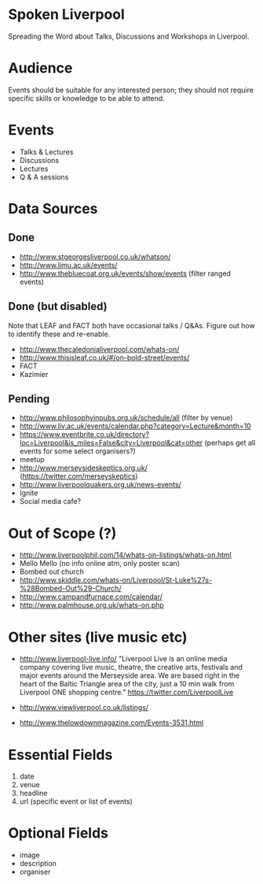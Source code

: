 # Spoken Liverpool 

Spreading the Word about Talks, Discussions and Workshops in Liverpool.

# Audience

Events should be suitable for any interested person; they should not require
specific skills or knowledge to be able to attend.

# Events 

* Talks & Lectures
* Discussions
* Lectures
* Q & A sessions

# Data Sources

## Done

* http://www.stgeorgesliverpool.co.uk/whatson/
* http://www.ljmu.ac.uk/events/
* http://www.thebluecoat.org.uk/events/show/events (filter ranged events)
## Done (but disabled)

Note that LEAF and FACT both have occasional talks / Q&As. Figure out how to
identify these and re-enable.

* http://www.thecaledonialiverpool.com/whats-on/
* http://www.thisisleaf.co.uk/#/on-bold-street/events/
* FACT
* Kazimier

## Pending

* http://www.philosophyinpubs.org.uk/schedule/all (filter by venue)
* http://www.liv.ac.uk/events/calendar.php?category=Lecture&month=10
* https://www.eventbrite.co.uk/directory?loc=Liverpool&is_miles=False&city=Liverpool&cat=other (perhaps get all events for some select organisers?)
* meetup
* http://www.merseysideskeptics.org.uk/ (https://twitter.com/merseyskeptics)
* http://www.liverpoolquakers.org.uk/news-events/
* Ignite
* Social media cafe?

# Out of Scope (?)

* http://www.liverpoolphil.com/14/whats-on-listings/whats-on.html
* Mello Mello (no info online atm, only poster scan)
* Bombed out church
* http://www.skiddle.com/whats-on/Liverpool/St-Luke%27s-%28Bombed-Out%29-Church/
* http://www.campandfurnace.com/calendar/
* http://www.palmhouse.org.uk/whats-on.php

# Other sites (live music etc)

* http://www.liverpool-live.info/
  "Liverpool Live is an online media company covering live music, theatre, the
  creative arts, festivals and major events around the Merseyside area. We are
  based right in the heart of the Baltic Triangle area of the city, just a 10
  min walk from Liverpool ONE shopping centre."
  https://twitter.com/LiverpoolLive

* http://www.viewliverpool.co.uk/listings/


* http://www.thelowdownmagazine.com/Events-3531.html

# Essential Fields

1. date
2. venue
3. headline
4. url (specific event or list of events)

# Optional Fields

* image
* description
* organiser
